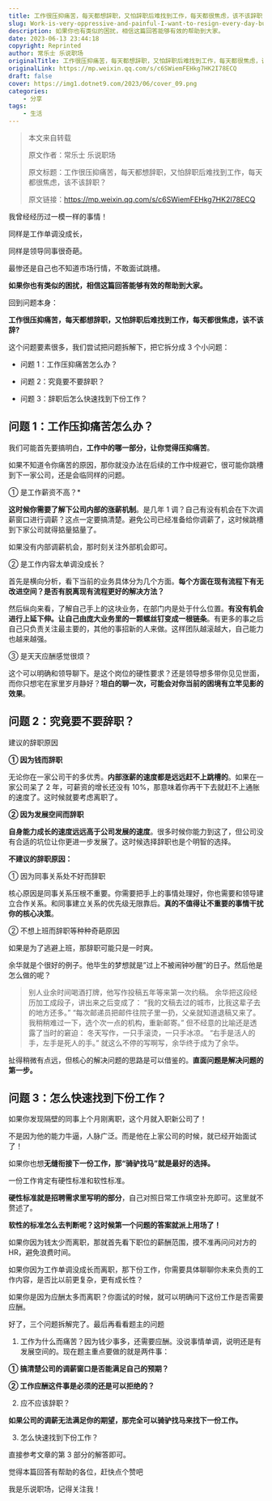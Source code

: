 ```yaml
---
title: 工作很压抑痛苦，每天都想辞职，又怕辞职后难找到工作，每天都很焦虑，该不该辞职？
slug: Work-is-very-oppressive-and-painful-I-want-to-resign-every-day-but-I-am-afraid-that-it-will-be-difficult-to-find-a-job-after-resigning-I-feel-anxious-every-day-Should-I-resign
description: 如果你也有类似的困扰，相信这篇回答能够有效的帮助到大家。
date: 2023-06-13 23:44:18
copyright: Reprinted
author: 常乐士 乐说职场
originalTitle: 工作很压抑痛苦，每天都想辞职，又怕辞职后难找到工作，每天都很焦虑，该不该辞职？
originalLink: https://mp.weixin.qq.com/s/c6SWiemFEHkg7HK2I78ECQ
draft: false
cover: https://img1.dotnet9.com/2023/06/cover_09.png
categories: 
    - 分享
tags: 
    - 生活
---
```


> 本文来自转载
>
> 原文作者：常乐士 乐说职场
>
> 原文标题：工作很压抑痛苦，每天都想辞职，又怕辞职后难找到工作，每天都很焦虑，该不该辞职？
>
> 原文链接：https://mp.weixin.qq.com/s/c6SWiemFEHkg7HK2I78ECQ

我曾经经历过一模一样的事情！

同样是工作单调没成长，

同样是领导同事很奇葩。

最惨还是自己也不知道市场行情，不敢面试跳槽。

**如果你也有类似的困扰，相信这篇回答能够有效的帮助到大家。**

回到问题本身：

**工作很压抑痛苦，每天都想辞职，又怕辞职后难找到工作，每天都很焦虑，该不该辞?**

这个问题要素很多，我们尝试把问题拆解下，把它拆分成 3 个小问题：

- 问题 1：工作压抑痛苦怎么办？

- 问题 2：究竟要不要辞职？

- 问题 3：辞职后怎么快速找到下份工作？

## 问题 1：工作压抑痛苦怎么办？

我们可能首先要搞明白，**工作中的哪一部分，让你觉得压抑痛苦**。

如果不知道令你痛苦的原因，那你就没办法在后续的工作中规避它，很可能你跳槽到下一家公司，还是会临同样的问题。

① 是工作薪资不高？\*

**这时候你需要了解下公司内部的涨薪机制**。是几年 1 调？自己有没有机会在下次调薪窗口进行调薪？这点一定要搞清楚。避免公司已经准备给你调薪了，这时候跳槽到下家公司就得掂量掂量了。

如果没有内部调薪机会，那时刻关注外部机会即可。

② 是工作内容太单调没成长？

首先是横向分析，看下当前的业务具体分为几个方面。**每个方面在现有流程下有无改进空间？是否有脱离现有流程更好的解决方法？**

然后纵向来看，了解自己手上的这块业务，在部门内是处于什么位置。**有没有机会进行上延下伸。让自己由庞大业务里的一颗螺丝钉变成一根链条**。有更多的事之后自己只负责关注最主要的，其他的事招新的人来做。这样团队越滚越大，自己能力也越来越强。

③ 是天天应酬感觉很烦？

这个可以明确和领导聊下。是这个岗位的硬性要求？还是领导想多带你见见世面，而你只想宅在家里岁月静好？**坦白的聊一次，可能会对你当前的困境有立竿见影的效果**。

## 问题 2：究竟要不要辞职？

建议的辞职原因

**① 因为钱而辞职**

无论你在一家公司干的多优秀。**内部涨薪的速度都是远远赶不上跳槽的**。如果在一家公司呆了 2 年，可薪资的增长还没有 10%，那意味着你再干下去就赶不上通胀的速度了。这时候就要考虑离职了。

**② 因为发展空间而辞职**

**自身能力成长的速度远远高于公司发展的速度**。很多时候你能力到这了，但公司没有合适的坑位让你更进一步发展了。这时候选择辞职也是个明智的选择。

**不建议的辞职原因：**

① 因为同事关系处不好而辞职

核心原因是同事关系压根不重要。你需要把手上的事情处理好，你也需要和领导建立合作关系。和同事建立关系的优先级无限靠后。**真的不值得让不重要的事情干扰你的核心决策**。

② 不想上班而辞职等种种奇葩原因

如果是为了逃避上班，那辞职可能只是一时爽。

余华就是个很好的例子。他毕生的梦想就是”过上不被闹钟吵醒”的日子。然后他是怎么做的呢？

> 别人业余时间喝酒打牌，他写作投稿五年等来第一次约稿。
> 余华把这段经历加工成段子，讲出来之后变成了：
> “我的文稿去过的城市，比我这辈子去的地方还多。”
> “每次邮递员把邮件往院子里一扔，父亲就知道退稿又来了。
> 我稍稍难过一下，选个次一点的机构，重新邮寄。”
> 但不经意的比喻还是透露了当时的窘迫：
> 冬天写作，一只手滚烫，一只手冰凉。
> “右手是活人的手，左手是死人的手。”
> 就这么不停的写啊写，余华终于成为了余华。

扯得稍微有点远，但核心的解决问题的思路是可以借鉴的。**直面问题是解决问题的第一步。**

## 问题 3：怎么快速找到下份工作？

如果你发现隔壁的同事上个月刚离职，这个月就入职新公司了！

不是因为他的能力牛逼，人脉广泛。而是他在上家公司的时候，就已经开始面试了！

如果你也想**无缝衔接下一份工作，那“骑驴找马”就是最好的选择。**

一份工作肯定有硬性标准和软性标准。

**硬性标准就是招聘需求里写明的部分**，自己对照日常工作填空补充即可。这里就不赘述了。

**软性的标准怎么去判断呢？这时候第一个问题的答案就派上用场了！**

如果你因为钱太少而离职，那就首先看下职位的薪酬范围，摸不准再问问对方的 HR，避免浪费时间。

如果你因为工作单调没成长而离职，那下份工作，你需要具体聊聊你未来负责的工作内容，是否比以前更复杂，更有成长性？

如果你是因为应酬太多而离职？你面试的时候，就可以明确问下这份工作是否需要应酬。

好了，三个问题拆解完了。最后再看看题主的问题

1. 工作为什么而痛苦？因为钱少事多，还需要应酬。没说事情单调，说明还是有发展空间的。现在题主重点要做的就是两件事：

**① 搞清楚公司的调薪窗口是否能满足自己的预期？**

**② 工作应酬这件事是必须的还是可以拒绝的？**

2. 应不应该辞职？

**如果公司的调薪无法满足你的期望，那完全可以骑驴找马来找下一份工作。**

3. 怎么快速找到下份工作？

直接参考文章的第 3 部分的解答即可。

觉得本篇回答有帮助的各位，赶快点个赞吧

我是乐说职场，记得关注我！
